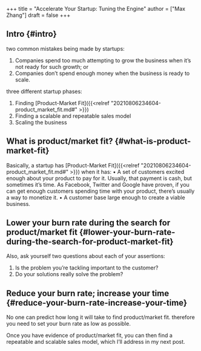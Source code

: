 +++
title = "Accelerate Your Startup: Tuning the Engine"
author = ["Max Zhang"]
draft = false
+++

## Intro {#intro}

two common mistakes being made by startups:

1.  Companies spend too much attempting to grow the business when it’s not ready for such growth; or
2.  Companies don’t spend enough money when the business is ready to scale.

three different startup phases:

1.  Finding [Product-Market Fit]({{<relref "20210806234604-product_market_fit.md#" >}})
2.  Finding a scalable and repeatable sales model
3.  Scaling the business


## What is product/market fit? {#what-is-product-market-fit}

Basically, a startup has [Product-Market Fit]({{<relref "20210806234604-product_market_fit.md#" >}}) when it has:
• A set of customers excited enough about your product to pay for it. Usually, that payment is cash, but
  sometimes it’s time. As Facebook, Twitter and Google have proven, if you can get enough customers spending
  time with your product, there’s usually a way to monetize it.
• A customer base large enough to create a viable business.


## Lower your burn rate during the search for product/market fit {#lower-your-burn-rate-during-the-search-for-product-market-fit}

Also, ask yourself two questions about each of your assertions:

1.  Is the problem you’re tackling important to the customer?
2.  Do your solutions really solve the problem?


## Reduce your burn rate; increase your time {#reduce-your-burn-rate-increase-your-time}

No one can predict how long it will take to find product/market fit. therefore
you need to set your burn rate as low as possible.

Once you have evidence of product/market fit, you can then find a repeatable
and scalable sales model, which I’ll address in my next post.